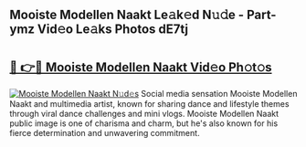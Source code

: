 ## Mooiste Modellen Naakt Le𝚊k𝚎d N𝚞𝚍e - Part-ymz Vid𝚎o Le𝚊ks Photos dE7tj

# <h2><a href="http://fb0za8.evod.top/?m=Mooiste+Modellen+Naakt">🔗 👉🔴 Mooiste Modellen Naakt Vid𝚎o Ph𝚘t𝚘s</a></h2>

[![Mooiste Modellen Naakt N𝚞d𝚎s](https://i.imgur.com/8V9OHl7.gif)](http://fb0za8.evod.top/?m=Mooiste+Modellen+Naakt)
Social media sensation Mooiste Modellen Naakt and multimedia artist, known for sharing dance and lifestyle themes through viral dance challenges and mini vlogs. Mooiste Modellen Naakt public image is one of charisma and charm, but he's also known for his fierce determination and unwavering commitment. 
